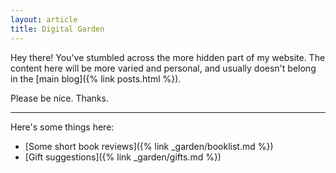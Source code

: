 ```yaml
---
layout: article
title: Digital Garden
---
```


Hey there! You've stumbled across the more hidden part of my website. The content here will be more varied and personal, and usually doesn't belong in the [main blog]({% link posts.html %}).

Please be nice. Thanks.

---

Here's some things here:

- [Some short book reviews]({% link _garden/booklist.md %})
- [Gift suggestions]({% link _garden/gifts.md %})
